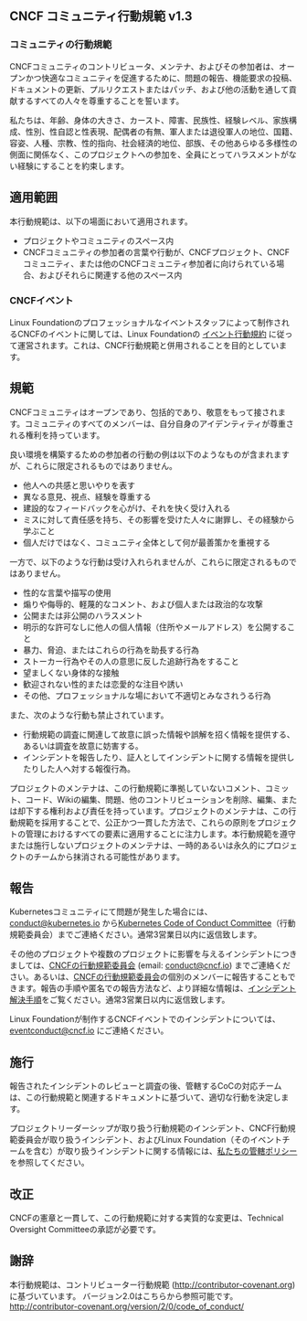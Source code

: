 ## CNCF コミュニティ行動規範 v1.3

### コミュニティの行動規範

CNCFコミュニティのコントリビュータ、メンテナ、およびその参加者は、オープンかつ快適なコミュニティを促進するために、問題の報告、機能要求の投稿、ドキュメントの更新、プルリクエストまたはパッチ、および他の活動を通して貢献するすべての人々を尊重することを誓います。

私たちは、年齢、身体の大きさ、カースト、障害、民族性、経験レベル、家族構成、性別、性自認と性表現、配偶者の有無、軍人または退役軍人の地位、国籍、容姿、人種、宗教、性的指向、社会経済的地位、部族、その他あらゆる多様性の側面に関係なく、このプロジェクトへの参加を、全員にとってハラスメントがない経験にすることを約束します。

## 適用範囲

本行動規範は、以下の場面において適用されます。

- プロジェクトやコミュニティのスペース内
- CNCFコミュニティの参加者の言葉や行動が、CNCFプロジェクト、CNCFコミュニティ、または他のCNCFコミュニティ参加者に向けられている場合、およびそれらに関連する他のスペース内

### CNCFイベント

Linux Foundationのプロフェッショナルなイベントスタッフによって制作されるCNCFのイベントに関しては、Linux Foundationの [イベント行動規約](https://events.linuxfoundation.org/code-of-conduct/) に従って運営されます。これは、CNCF行動規範と併用されることを目的としています。

## 規範

CNCFコミュニティはオープンであり、包括的であり、敬意をもって接されます。コミュニティのすべてのメンバーは、自分自身のアイデンティティが尊重される権利を持っています。

良い環境を構築するための参加者の行動の例は以下のようなものが含まれますが、これらに限定されるものではありません。

* 他人への共感と思いやりを表す
* 異なる意見、視点、経験を尊重する
* 建設的なフィードバックを心がけ、それを快く受け入れる
* ミスに対して責任感を持ち、その影響を受けた人々に謝罪し、その経験から学ぶこと
* 個人だけではなく、コミュニティ全体として何が最善策かを重視する

一方で、以下のような行動は受け入れられませんが、これらに限定されるものではありません。

* 性的な言葉や描写の使用
* 煽りや侮辱的、軽蔑的なコメント、および個人または政治的な攻撃
* 公開または非公開のハラスメント
* 明示的な許可なしに他人の個人情報（住所やメールアドレス）を公開すること
* 暴力、脅迫、またはこれらの行為を助長する行為
* ストーカー行為やその人の意思に反した追跡行為をすること
* 望ましくない身体的な接触
* 歓迎されない性的または恋愛的な注目や誘い
* その他、プロフェッショナルな場において不適切とみなされうる行為

また、次のような行動も禁止されています。

* 行動規範の調査に関連して故意に誤った情報や誤解を招く情報を提供する、あるいは調査を故意に妨害する。
* インシデントを報告したり、証人としてインシデントに関する情報を提供したりした人へ対する報復行為。

プロジェクトのメンテナは、この行動規範に準拠していないコメント、コミット、コード、Wikiの編集、問題、他のコントリビューションを削除、編集、または却下する権利および責任を持っています。プロジェクトのメンテナは、この行動規範を採用することで、公正かつ一貫した方法で、これらの原則をプロジェクトの管理におけるすべての要素に適用することに注力します。本行動規範を遵守または施行しないプロジェクトのメンテナは、一時的あるいは永久的にプロジェクトのチームから抹消される可能性があります。

## 報告

Kubernetesコミュニティにて問題が発生した場合には、 <conduct@kubernetes.io> から[Kubernetes Code of Conduct Committee](https://git.k8s.io/community/committee-code-of-conduct)（行動規範委員会）までご連絡ください。通常3営業日以内に返信致します。

その他のプロジェクトや複数のプロジェクトに影響を与えるインシデントにつきましては、[CNCFの行動規範委員会]((https://www.cncf.io/conduct/committee/)) (email: <conduct@cncf.io>) までご連絡ください。あるいは、[CNCFの行動規範委員会]((https://www.cncf.io/conduct/committee/))の個別のメンバーに報告することもできます。報告の手順や匿名での報告方法など、より詳細な情報は、[インシデント解決手順](https://www.cncf.io/conduct/procedures/)をご覧ください。通常3営業日以内に返信致します。

Linux Foundationが制作するCNCFイベントでのインシデントについては、<eventconduct@cncf.io> にご連絡ください。

## 施行

報告されたインシデントのレビューと調査の後、管轄するCoCの対応チームは、この行動規範と関連するドキュメントに基づいて、適切な行動を決定します。

プロジェクトリーダーシップが取り扱う行動規範のインシデント、CNCF行動規範委員会が取り扱うインシデント、およびLinux Foundation（そのイベントチームを含む）が取り扱うインシデントに関する情報には、[私たちの管轄ポリシー](https://www.cncf.io/conduct/jurisdiction/)を参照してください。

## 改正

CNCFの憲章と一貫して、この行動規範に対する実質的な変更は、Technical Oversight Committeeの承認が必要です。

## 謝辞

本行動規範は、コントリビューター行動規範 (http://contributor-covenant.org) に基づいています。 バージョン2.0はこちらから参照可能です。 http://contributor-covenant.org/version/2/0/code_of_conduct/
